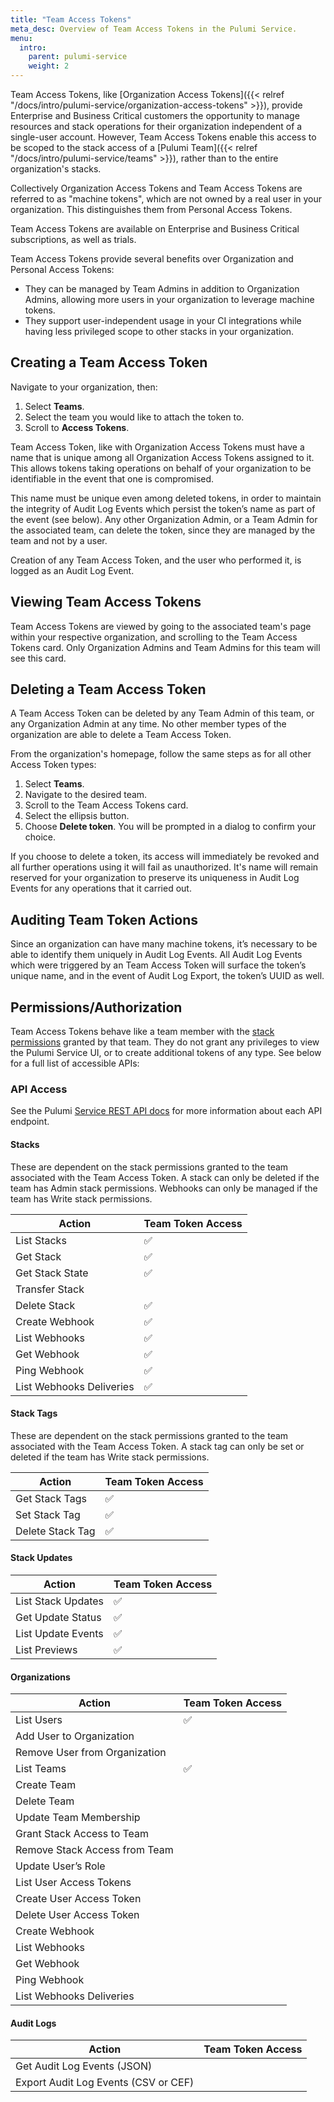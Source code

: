 ```yaml
---
title: "Team Access Tokens"
meta_desc: Overview of Team Access Tokens in the Pulumi Service.
menu:
  intro:
    parent: pulumi-service
    weight: 2
---
```


Team Access Tokens, like [Organization Access Tokens]({{< relref "/docs/intro/pulumi-service/organization-access-tokens" >}}), provide Enterprise and Business Critical customers the opportunity to manage resources and stack operations for their organization independent of a single-user account. However, Team Access Tokens enable this access to be scoped to the stack access of a [Pulumi Team]({{< relref "/docs/intro/pulumi-service/teams" >}}), rather than to the entire organization's stacks.

Collectively Organization Access Tokens and Team Access Tokens are referred to as "machine tokens", which are not owned by a real user in your organization. This distinguishes them from Personal Access Tokens.
 
Team Access Tokens are available on Enterprise and Business Critical subscriptions, as well as trials.

Team Access Tokens provide several benefits over Organization and Personal Access Tokens:
* They can be managed by Team Admins in addition to Organization Admins, allowing more users in your organization to leverage machine tokens.
* They support user-independent usage in your CI integrations while having less privileged scope to other stacks in your organization.

## Creating a Team Access Token

Navigate to your organization, then:

1. Select **Teams**.
1. Select the team you would like to attach the token to.
1. Scroll to **Access Tokens**.

Team Access Token, like with Organization Access Tokens must have a name that is unique among all Organization Access Tokens assigned to it. This allows tokens taking operations on behalf of your organization to be identifiable in the event that one is compromised.

This name must be unique even among deleted tokens, in order to maintain the integrity of Audit Log Events which persist the token’s name as part of the event (see below). Any other Organization Admin, or a Team Admin for the associated team, can delete the token, since they are managed by the team and not by a user.

Creation of any Team Access Token, and the user who performed it, is logged as an Audit Log Event.

## Viewing Team Access Tokens

Team Access Tokens are viewed by going to the associated team's page within your respective organization, and scrolling to the Team Access Tokens card. Only Organization Admins and Team Admins for this team will see this card.

## Deleting a Team Access Token

A Team Access Token can be deleted by any Team Admin of this team, or any Organization Admin at any time. No other member types of the organization are able to delete a Team Access Token.

From the organization's homepage, follow the same steps as for all other Access Token types:

1. Select **Teams**.
1. Navigate to the desired team.
1. Scroll to the Team Access Tokens card.
1. Select the ellipsis button.
1. Choose **Delete token**. You will be prompted in a dialog to confirm your choice.

If you choose to delete a token, its access will immediately be revoked and all further operations using it will fail as unauthorized. It's name will remain reserved for your organization to preserve its uniqueness in Audit Log Events for any operations that it carried out.

## Auditing Team Token Actions

Since an organization can have many machine tokens, it’s necessary to be able to identify them uniquely in Audit Log Events. All Audit Log Events which were triggered by an Team Access Token will surface the token’s unique name, and in the event of Audit Log Export, the token’s UUID as well.

## Permissions/Authorization

Team Access Tokens behave like a team member with the [stack permissions](https://www.pulumi.com/docs/intro/pulumi-service/projects-and-stacks/#stack-permissions) granted by that team. They do not grant any privileges to view the Pulumi Service UI, or to create additional tokens of any type. See below for a full list of accessible APIs:

### API Access

See the Pulumi [Service REST API docs](https://www.pulumi.com/docs/reference/service-rest-api/) for more information about each API endpoint.

#### Stacks

These are dependent on the stack permissions granted to the team associated with the Team Access Token. A stack can only be deleted if the team has Admin stack permissions. Webhooks can only be managed if the team has Write stack permissions.

| Action | Team Token Access |
|--------|------|
| List Stacks | ✅ |
| Get Stack | ✅ |
| Get Stack State | ✅ |
| Transfer Stack |  |
| Delete Stack | ✅ |
| Create Webhook | ✅ |
| List Webhooks | ✅ |
| Get Webhook | ✅ |
| Ping Webhook | ✅ |
| List Webhooks Deliveries | ✅ |

#### Stack Tags
These are dependent on the stack permissions granted to the team associated with the Team Access Token. A stack tag can only be set or deleted if the team has Write stack permissions.

| Action | Team Token Access |
|--------|------|
| Get Stack Tags | ✅ |
| Set Stack Tag | ✅ |
| Delete Stack Tag | ✅ |

#### Stack Updates

| Action | Team Token Access |
|--------|------|
| List Stack Updates | ✅ |
| Get Update Status | ✅ |
| List Update Events | ✅ |
| List Previews | ✅ |

#### Organizations

| Action | Team Token Access |
|--------|------|
| List Users | ✅ |
| Add User to Organization |  |
| Remove User from Organization |  |
| List Teams | ✅ | |
| Create Team |  |
| Delete Team |  |
| Update Team Membership |  |
| Grant Stack Access to Team |  |
| Remove Stack Access from Team |  |
| Update User’s Role |  |
| List User Access Tokens |  |
| Create User Access Token |  |
| Delete User Access Token |  |
| Create Webhook |  |
| List Webhooks |  |
| Get Webhook |  |
| Ping Webhook |  |
| List Webhooks Deliveries |  |

#### Audit Logs

| Action | Team Token Access |
|--------|------|
| Get Audit Log Events (JSON) |  |
| Export Audit Log Events (CSV or CEF) |  |
